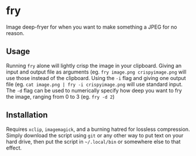 # fry
Image deep-fryer for when you want to make something a JPEG for no reason.
## Usage
Running `fry` alone will lightly crisp the image in your clipboard. Giving an input and output file as arguments (eg. `fry image.png crispyimage.png` will use those instead of the clipboard. Using the `-i` flag and giving one output file (eg. `cat image.png | fry -i crispyimage.png` will use standard input. The `-d` flag can be used to numerically specify how deep you want to fry the image, ranging from 0 to 3 (eg. `fry -d 2`)
## Installation
Requires `xclip`, `imagemagick`, and a burning hatred for lossless compression.
Simply download the script using `git` or any other way to put text on your hard drive, then put the script in `~/.local/bin` or somewhere else to that effect.
